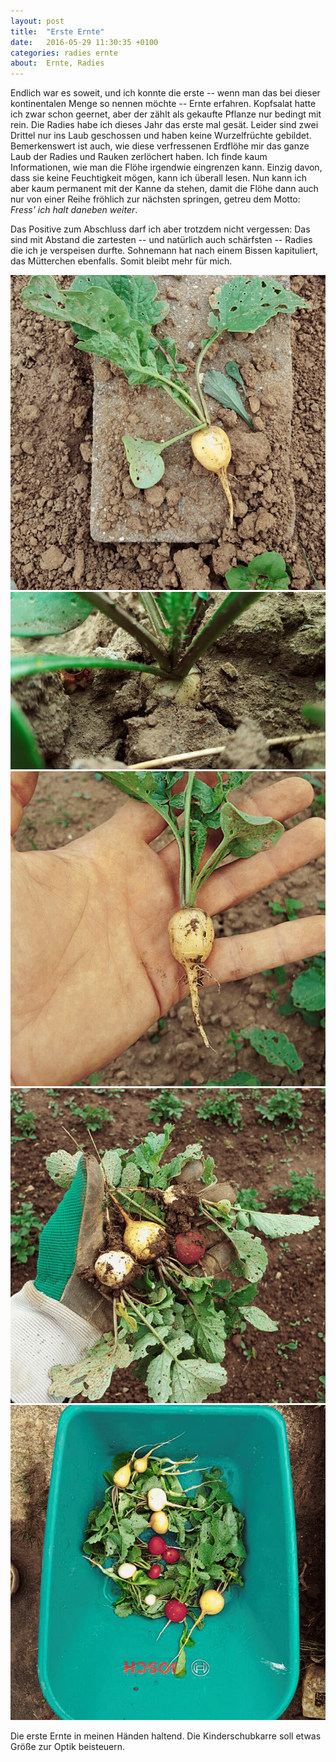 ```yaml
---
layout: post
title:  "Erste Ernte"
date:   2016-05-29 11:30:35 +0100
categories: radies ernte
about:  Ernte, Radies
---
```


Endlich war es soweit, und ich konnte die erste -- wenn man das bei dieser kontinentalen Menge so nennen möchte -- Ernte erfahren. Kopfsalat hatte ich zwar schon geernet, aber der zählt als gekaufte Pflanze nur bedingt mit rein. Die Radies habe ich dieses Jahr das erste mal gesät. Leider sind zwei Drittel nur ins Laub geschossen und haben keine Wurzelfrüchte gebildet. Bemerkenswert ist auch, wie diese verfressenen Erdflöhe mir das ganze Laub der Radies und Rauken zerlöchert haben. Ich finde kaum Informationen, wie man die Flöhe irgendwie eingrenzen kann. Einzig davon, dass sie keine Feuchtigkeit mögen, kann ich überall lesen. Nun kann ich aber kaum permanent mit der Kanne da stehen, damit die Flöhe dann auch nur von einer Reihe fröhlich zur nächsten springen, getreu dem Motto: *Fress' ich halt daneben weiter*.

Das Positive zum Abschluss darf ich aber trotzdem nicht vergessen: Das sind mit Abstand die zartesten -- und natürlich auch schärfsten -- Radies die ich je verspeisen durfte. Sohnemann hat nach einem Bissen kapituliert, das Mütterchen ebenfalls. Somit bleibt mehr für mich.

<div class="post-image"> <img src="/img/ernte_01.jpg" alt="Ernte" /> </div>
<div class="post-image"> <img src="/img/ernte_02.jpg" alt="Ernte" /> </div>
<div class="post-image"> <img src="/img/ernte_03.jpg" alt="Ernte" /> </div>
<div class="post-image"> <img src="/img/ernte_04.jpg" alt="Ernte" /> </div>
<div class="post-image">
    <img src="/img/ernte_05.jpg" alt="Ernte" />
    <p class="post-image-caption">Die erste Ernte in meinen Händen haltend. Die Kinderschubkarre soll etwas Größe zur Optik beisteuern.</p>
</div>
